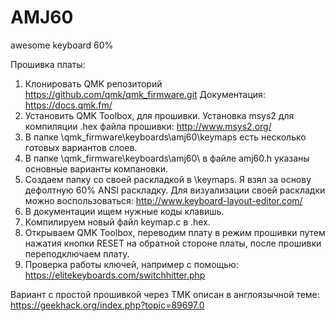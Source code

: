 # AMJ60
awesome keyboard 60%

Прошивка платы:
1. Клонировать QMK репозиторий https://github.com/qmk/qmk_firmware.git
    Документация: https://docs.qmk.fm/
2. Установить QMK Toolbox, для прошивки.
    Установка msys2 для компиляции .hex файла прошивки: http://www.msys2.org/
3. В папке \qmk_firmware\keyboards\amj60\keymaps есть несколько готовых вариантов слоев.
4. В папке \qmk_firmware\keyboards\amj60\ в файле amj60.h указаны основные варианты компановки.
5. Создаем папку со своей раскладкой в \keymaps. Я взял за основу дефолтную 60% ANSI раскладку.
    Для визуализации своей раскладки можно воспользоваться: http://www.keyboard-layout-editor.com/
6. В документации ищем нужные коды клавишь.
7. Компилируем новый файл keymap.c в .hex.
8. Открываем QMK Toolbox, переводим плату в режим прошивки путем нажатия кнопки RESET на обратной стороне платы, после прошивки переподключаем плату.
9. Проверка работы ключей, например с помощью: https://elitekeyboards.com/switchhitter.php

Вариант с простой прошивкой через TMK описан в англоязычной теме: https://geekhack.org/index.php?topic=89697.0